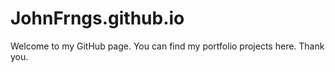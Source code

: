 # JohnFrngs.github.io

Welcome to my GitHub page. You can find my portfolio projects here. Thank you.
